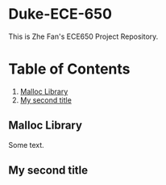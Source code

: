 # Duke-ECE-650

This is Zhe Fan's ECE650 Project Repository.

# Table of Contents

1. [Malloc Library](#my-first-title)
2. [My second title](#my-second-title)
## Malloc Library
Some text.
## My second title
